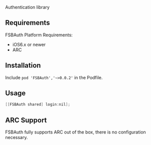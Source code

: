 Authentication library

## Requirements

FSBAuth Platform Requirements:

* iOS6.x or newer
* ARC

## Installation
Include `pod 'FSBAuth','~>0.0.2'` in the Podfile.

## Usage
``` objectivec
[[FSBAuth shared] login:nil];
```

## ARC Support
FSBAuth fully supports ARC out of the box, there is no configuration necessary. 
